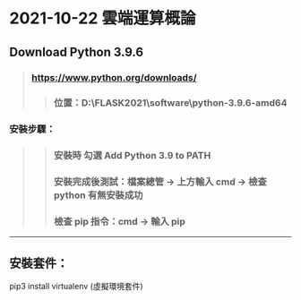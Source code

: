 # 2021-10-22 雲端運算概論
## Download Python 3.9.6
> ### https://www.python.org/downloads/
>> ### 位置：D:\FLASK2021\software\python-3.9.6-amd64
### 安裝步驟：
>> ### 安裝時 勾選 Add Python 3.9 to PATH
>> ### 安裝完成後測試：檔案總管 -> 上方輸入 cmd -> 檢查 python 有無安裝成功
>> ### 檢查 pip 指令：cmd -> 輸入 pip 
---
## 安裝套件：
pip3 install virtualenv (虛擬環境套件)
